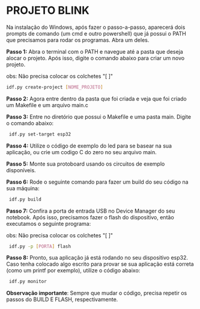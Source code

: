 # PROJETO BLINK

Na instalação do Windows, após fazer o passo-a-passo, aparecerá dois prompts de comando (um cmd e outro powershell) que já possui o PATH que precisamos para rodar os programas. Abra um deles.

**Passo 1:** Abra o terminal com o PATH e navegue até a pasta que deseja alocar o projeto. Após isso, digite o comando abaixo para criar um novo projeto.

obs: Não precisa colocar os colchetes "[ ]" 
```bash
idf.py create-project [NOME_PROJETO]
```

**Passo 2:** Agora entre dentro da pasta que foi criada e veja que foi criado um Makefile e um arquivo main.c
  
**Passo 3:** Entre no diretório que possui o Makefile e uma pasta main. Digite o comando abaixo: 

```bash
 idf.py set-target esp32
```

**Passo 4:** Utilize o código de exemplo do led para se basear na sua aplicação, ou crie um codigo C do zero no seu arquivo main. 

**Passo 5:** Monte sua protoboard usando os circuitos de exemplo disponíveis.

**Passo 6:** Rode o seguinte comando para fazer um build do seu código na sua máquina: 
 
```bash
 idf.py build
```

**Passo 7:** Confira a porta de entrada USB no Device Manager do seu notebook. Após isso, precisamos fazer o flash do dispositivo, então executamos o seguinte programa: 

obs: Não precisa colocar os colchetes "[ ]" 
```bash
 idf.py -p [PORTA] flash
```

**Passo 8:** Pronto, sua aplicação já está rodando no seu dispositivo esp32. Caso tenha colocado algo escrito para provar se sua aplicação está correta (como um printf por exemplo), utilize o código abaixo: 
```bash
 idf.py monitor
```

**Observação importante**: Sempre que mudar o código, precisa repetir os passos do BUILD E FLASH, respectivamente.
